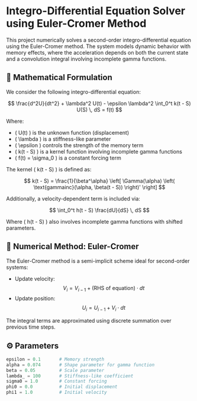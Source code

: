 # Integro-Differential Equation Solver using Euler-Cromer Method

This project numerically solves a second-order integro-differential equation using the Euler-Cromer method. The system models dynamic behavior with memory effects, where the acceleration depends on both the current state and a convolution integral involving incomplete gamma functions.

## 🧠 Mathematical Formulation

We consider the following integro-differential equation:

$$
\frac{d^2U}{dt^2} + \lambda^2 U(t) - \epsilon \lambda^2 \int_0^t k(t - S) U(S) \, dS = f(t)
$$

Where:
- \( U(t) \) is the unknown function (displacement)
- \( \lambda \) is a stiffness-like parameter
- \( \epsilon \) controls the strength of the memory term
- \( k(t - S) \) is a kernel function involving incomplete gamma functions
- \( f(t) = \sigma_0 \) is a constant forcing term

The kernel \( k(t - S) \) is defined as:

$$
k(t - S) = \frac{1}{\beta^\alpha} \left[ \Gamma(\alpha) \left( \text{gammainc}(\alpha, \beta(t - S)) \right)' \right]
$$

Additionally, a velocity-dependent term is included via:

$$
\int_0^t h(t - S) \frac{dU}{dS} \, dS
$$

Where \( h(t - S) \) also involves incomplete gamma functions with shifted parameters.

## 🔢 Numerical Method: Euler-Cromer

The Euler-Cromer method is a semi-implicit scheme ideal for second-order systems:

- Update velocity:  
  $$ V_{i} = V_{i-1} + \left( \text{RHS of equation} \right) \cdot dt $$
- Update position:  
  $$ U_{i} = U_{i-1} + V_{i} \cdot dt $$

The integral terms are approximated using discrete summation over previous time steps.

## ⚙️ Parameters

```python
epsilon = 0.1       # Memory strength
alpha = 0.074       # Shape parameter for gamma function
beta = 0.05         # Scale parameter
lambda_ = 100       # Stiffness-like coefficient
sigma0 = 1.0        # Constant forcing
phi0 = 0.0          # Initial displacement
phi1 = 1.0          # Initial velocity
